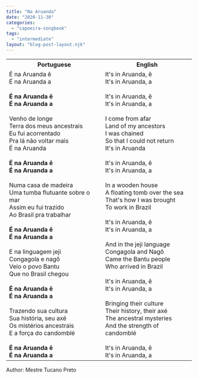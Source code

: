 ```yaml
---
title: "Na Aruanda"
date: "2020-11-30"
categories: 
  - "capoeira-songbook"
tags: 
  - "intermediate"
layout: "blog-post-layout.njk"
---
```


<table class="capoeira-table">
    <tr class="header-row">
        <th>Portuguese</th>
        <th>English</th>
    </tr>
    <tr>
        <td>É na Aruanda ê<br>
É na Aruanda a<br>
<br>
<strong>É na Aruanda ê<br>
É na Aruanda a</strong><br>
<br>
Venho de longe<br>
Terra dos meus ancestrais<br>
Eu fui acorrentado<br>
Pra lá não voltar mais<br>
É na Aruanda<br>
<br>
<strong>É na Aruanda ê<br>
É na Aruanda a</strong><br>
<br>
Numa casa de madeira<br>
Uma tumba flutuante sobre o mar<br>
Assim eu fui trazido<br>
Ao Brasil pra trabalhar<br>
<br>
<strong>É na Aruanda ê<br>
É na Aruanda a</strong><br>
<br>
E na linguagem jeji<br>
Congagola e nagô<br>
Veio o povo Bantu<br>
Que no Brasil chegou<br>
<br>
<strong>É na Aruanda ê<br>
É na Aruanda a</strong><br>
<br>
Trazendo sua cultura<br>
Sua história, seu axé<br>
Os mistérios ancestrais<br>
E a força do candomblé<br>
<br>
<strong>É na Aruanda ê<br>
É na Aruanda a</strong></td>
        <td>It's in Aruanda, ê<br>
It's in Aruanda, a<br>
<br>
It's in Aruanda, ê<br>
It's in Aruanda, a<br>
<br>
I come from afar<br>
Land of my ancestors<br>
I was chained<br>
So that I could not return<br>
It's in Aruanda<br>
<br>
It's in Aruanda, ê<br>
It's in Aruanda, a<br>
<br>
In a wooden house<br>
A floating tomb over the sea<br>
That's how I was brought<br>
To work in Brazil<br>
<br>
It's in Aruanda, ê<br>
It's in Aruanda, a<br>
<br>
And in the jeji language<br>
Congagola and Nagô<br>
Came the Bantu people<br>
Who arrived in Brazil<br>
<br>
It's in Aruanda, ê<br>
It's in Aruanda, a<br>
<br>
Bringing their culture<br>
Their history, their axé<br>
The ancestral mysteries<br>
And the strength of candomblé<br>
<br>
It's in Aruanda, ê<br>
It's in Aruanda, a</td>
    </tr>
</table>

<figcaption>
Author: Mestre Tucano Preto
</figcaption>